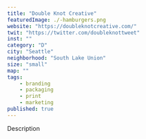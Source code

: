 ```yaml
---
title: "Double Knot Creative"
featuredImage: ./-hamburgers.png
website: "https://doubleknotcreative.com/"
twit: "https://twitter.com/doubleknottweet"
inst: ""
category: "D"
city: "Seattle"
neighborhood: "South Lake Union"
size: "small"
map: ""
tags:
    - branding
    - packaging
    - print
    - marketing
published: true
---
```


Description
